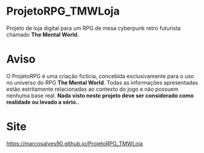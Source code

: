 # ProjetoRPG_TMWLoja
Projeto de loja digital para um RPG de mesa cyberpunk retro futurista chamado <strong>The Mental World</strong>.

# Aviso
O ProjetoRPG é uma criação fictícia, concebida exclusivamente para o uso no universo do RPG <strong>The Mental World</strong>. Todas as informações apresentadas estão estritamente relacionadas ao contexto do jogo e não possuem nenhuma base real. <strong>Nada visto neste projeto deve ser considerado como realidade ou levado a sério.</strong>.

# Site
https://marcosalves90.github.io/ProjetoRPG_TMWLoja
